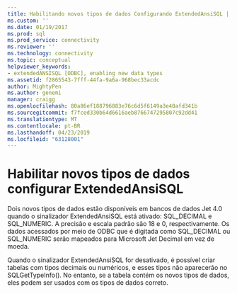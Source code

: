 ```yaml
---
title: Habilitando novos tipos de dados Configurando ExtendedAnsiSQL | Microsoft Docs
ms.custom: ''
ms.date: 01/19/2017
ms.prod: sql
ms.prod_service: connectivity
ms.reviewer: ''
ms.technology: connectivity
ms.topic: conceptual
helpviewer_keywords:
- extendedANSISQL [ODBC], enabling new data types
ms.assetid: f2865543-7fff-44fa-9a6a-968bec33acdc
author: MightyPen
ms.author: genemi
manager: craigg
ms.openlocfilehash: 80a86ef188796883e76c6d5f6149a3e40afd341b
ms.sourcegitcommit: f7fced330b64d6616aeb8766747295807c92dd41
ms.translationtype: MT
ms.contentlocale: pt-BR
ms.lasthandoff: 04/23/2019
ms.locfileid: "63128001"
---
```

# <a name="enabling-new-data-types-by-setting-extendedansisql"></a>Habilitar novos tipos de dados configurar ExtendedAnsiSQL
Dois novos tipos de dados estão disponíveis em bancos de dados Jet 4.0 quando o sinalizador ExtendedAnsiSQL está ativado: SQL_DECIMAL e SQL_NUMERIC. A precisão e escala padrão são 18 e 0, respectivamente. Os dados acessados por meio de ODBC que é digitada como SQL_DECIMAL ou SQL_NUMERIC serão mapeados para Microsoft Jet Decimal em vez de moeda.  
  
 Quando o sinalizador ExtendedAnsiSQL for desativado, é possível criar tabelas com tipos decimais ou numéricos, e esses tipos não aparecerão no SQLGetTypeInfo(). No entanto, se a tabela contém os novos tipos de dados, eles podem ser usados com os tipos de dados correto.
